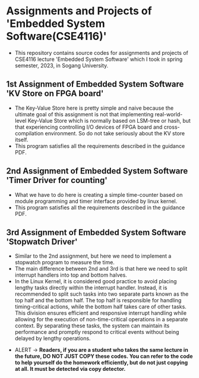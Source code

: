 # Assignments and Projects of 'Embedded System Software(CSE4116)' 
- This repository contains source codes for assignments and projects of CSE4116 lecture 'Embedded System Software' which I took in spring semester, 2023, in Sogang University.

## 1st Assignment of Embedded System Software 'KV Store on FPGA board'
- The Key-Value Store here is pretty simple and naive because the ultimate goal of this assignment is not that implementing real-world-level Key-Value Store which is normally based on LSM-tree or hash, but that experiencing controlling I/O devices of FPGA board and cross-compilation environment. So do not take seriously about the KV store itself.
- This program satisfies all the requirements described in the guidance PDF. 

## 2nd Assignment of Embedded System Software 'Timer Driver for counting'
- What we have to do here is creating a simple time-counter based on module programming and timer interface provided by linux kernel.
- This program satisfies all the requirements described in the guidance PDF. 

## 3rd Assignment of Embedded System Software 'Stopwatch Driver'
- Similar to the 2nd assignment, but here we need to implement a stopwatch program to measure the time.
- The main difference between 2nd and 3rd is that here we need to split interrupt handlers into top and bottom halves.
- In the Linux Kernel, it is considered good practice to avoid placing lengthy tasks directly within the interrupt handler. Instead, it is recommended to split such tasks into two separate parts known as the top half and the bottom half. The top half is responsible for handling timing-critical actions, while the bottom half takes care of other tasks. This division ensures efficient and responsive interrupt handling while allowing for the execution of non-time-critical operations in a separate context. By separating these tasks, the system can maintain its performance and promptly respond to critical events without being delayed by lengthy operations.

* ALERT
-> **Readers, if you are a student who takes the same lecture in the future, DO NOT JUST COPY these codes. You can refer to the code to help yourself do the homework efficiently, but do not just copying at all. It must be detected via copy detector.**
